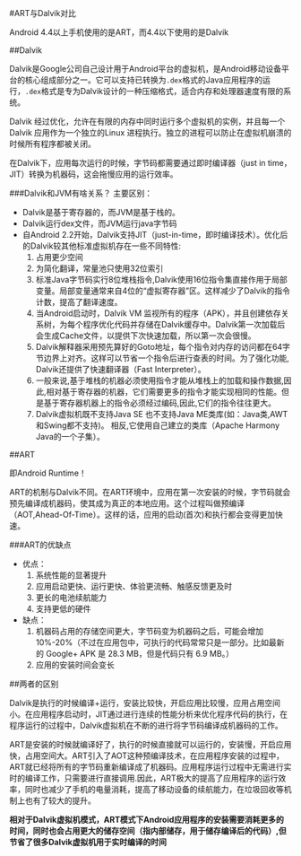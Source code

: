 #ART与Dalvik对比

Android 4.4以上手机使用的是ART，而4.4以下使用的是Dalvik

##Dalvik

Dalvik是Google公司自己设计用于Android平台的虚拟机，是Android移动设备平台的核心组成部分之一。它可以支持已转换为`.dex`格式的Java应用程序的运行，`.dex`格式是专为Dalvik设计的一种压缩格式，适合内存和处理器速度有限的系统。

Dalvik 经过优化，允许在有限的内存中同时运行多个虚拟机的实例，并且每一个Dalvik 应用作为一个独立的Linux 进程执行。独立的进程可以防止在虚拟机崩溃的时候所有程序都被关闭。

在Dalvik下，应用每次运行的时候，字节码都需要通过即时编译器（just in time，JIT）转换为机器码，这会拖慢应用的运行效率。

###Dalvik和JVM有啥关系？
主要区别：
* Dalvik是基于寄存器的，而JVM是基于栈的。
* Dalvik运行dex文件，而JVM运行java字节码
* 自Android 2.2开始，Dalvik支持JIT（just-in-time，即时编译技术）。优化后的Dalvik较其他标准虚拟机存在一些不同特性:　
    1. 占用更少空间　
    2. 为简化翻译，常量池只使用32位索引　　
    3. 标准Java字节码实行8位堆栈指令,Dalvik使用16位指令集直接作用于局部变量。局部变量通常来自4位的“虚拟寄存器”区。这样减少了Dalvik的指令计数，提高了翻译速度。　
    4. 当Android启动时，Dalvik VM 监视所有的程序（APK），并且创建依存关系树，为每个程序优化代码并存储在Dalvik缓存中。Dalvik第一次加载后会生成Cache文件，以提供下次快速加载，所以第一次会很慢。
    5. Dalvik解释器采用预先算好的Goto地址，每个指令对内存的访问都在64字节边界上对齐。这样可以节省一个指令后进行查表的时间。为了强化功能, Dalvik还提供了快速翻译器（Fast Interpreter）。
    6. 一般来说,基于堆栈的机器必须使用指令才能从堆栈上的加载和操作数据,因此,相对基于寄存器的机器，它们需要更多的指令才能实现相同的性能。但是基于寄存器机器上的指令必须经过编码,因此,它们的指令往往更大。
    7. Dalvik虚拟机既不支持Java SE 也不支持Java ME类库(如：Java类,AWT和Swing都不支持)。 相反,它使用自己建立的类库（Apache Harmony Java的一个子集）。
    
##ART

即Android Runtime！

ART的机制与Dalvik不同。在ART环境中，应用在第一次安装的时候，字节码就会预先编译成机器码，使其成为真正的本地应用。这个过程叫做预编译（AOT,Ahead-Of-Time）。这样的话，应用的启动(首次)和执行都会变得更加快速。

###ART的优缺点

* 优点：
    1. 系统性能的显著提升
    2. 应用启动更快、运行更快、体验更流畅、触感反馈更及时
    3. 更长的电池续航能力
    4. 支持更低的硬件
* 缺点：
    1. 机器码占用的存储空间更大，字节码变为机器码之后，可能会增加10%-20%（不过在应用包中，可执行的代码常常只是一部分。比如最新的 Google+ APK 是 28.3 MB，但是代码只有 6.9 MB。）
    2. 应用的安装时间会变长

##两者的区别

Dalvik是执行的时候编译+运行，安装比较快，开启应用比较慢，应用占用空间小。在应用程序启动时，JIT通过进行连续的性能分析来优化程序代码的执行，在程序运行的过程中，Dalvik虚拟机在不断的进行将字节码编译成机器码的工作。

ART是安装的时候就编译好了，执行的时候直接就可以运行的，安装慢，开启应用快，占用空间大。ART引入了AOT这种预编译技术，在应用程序安装的过程中，ART就已经将所有的字节码重新编译成了机器码。应用程序运行过程中无需进行实时的编译工作，只需要进行直接调用.因此，ART极大的提高了应用程序的运行效率，同时也减少了手机的电量消耗，提高了移动设备的续航能力，在垃圾回收等机制上也有了较大的提升。

**相对于Dalvik虚拟机模式，ART模式下Android应用程序的安装需要消耗更多的时间，同时也会占用更大的储存空间（指内部储存，用于储存编译后的代码）,但节省了很多Dalvik虚拟机用于实时编译的时间**

